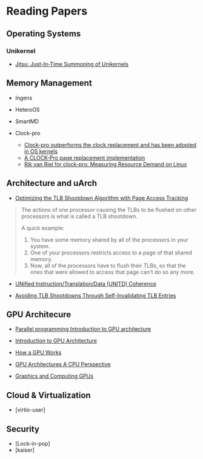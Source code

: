 # Reading Papers

## Operating Systems

### Unikernel

- [Jitsu: Just-In-Time Summoning of Unikernels](https://www.usenix.org/system/files/conference/nsdi15/nsdi15-paper-madhavapeddy.pdf)

## Memory Management

- Ingens
- HeteroOS
- SmartMD

- Clock-pro
	- [Clock-pro outperforms the clock replacement and has been adopted in OS kernels](http://web.cse.ohio-state.edu/~zhang.574/clockpro-usenix-05.html)
	- [A CLOCK-Pro page replacement implementation](https://lwn.net/Articles/147879/)
	- [Rik van Riel for clock-pro: Measuring Resource Demand on Linux](https://www.kernel.org/doc/ols/2006/ols2006v2-pages-295-302.pdf)

## Architecture and uArch

- [Optimizing the TLB Shootdown Algorithm with Page Access Tracking](https://www.usenix.org/system/files/conference/atc17/atc17-amit.pdf)

>The actions of one processor causing the TLBs to be flushed
>on other processors is what is called a TLB shootdown.
>
>A quick example:
>1. You have some memory shared by all of the processors in your system.
>2. One of your processors restricts access to a page of that shared memory.
>3. Now, all of the processors have to flush their TLBs, so that the ones that
>   were allowed to access that page can't do so any more.

- [UNified Instruction/Translation/Data (UNITD) Coherence](http://people.ee.duke.edu/~sorin/papers/hpca10_unitd.pdf)

- [Avoiding TLB Shootdowns Through Self-Invalidating TLB Entries](http://drona.csa.iisc.ac.in/~arkapravab/papers/pact2017_final_version.pdf)

## GPU Architecure

- [Parallel programming Introduction to GPU architecture](http://www.irisa.fr/alf/downloads/collange/cours/gpuprog_ufmg/gpuprog_1.pdf)

- [Introduction to GPU Architecture](http://haifux.org/lectures/267/Introduction-to-GPUs.pdf)

- [How a GPU Works](https://www.cs.cmu.edu/afs/cs/academic/class/15462-f11/www/lec_slides/lec19.pdf)

- [GPU Architectures A CPU Perspective](https://courses.cs.washington.edu/courses/cse471/13sp/lectures/GPUsStudents.pdf)

- [Graphics and Computing GPUs](https://pdfs.semanticscholar.org/386b/eedaffaeb23a5934f52b3821dd3b44183c77.pdf)

## Cloud & Virtualization

- [virtio-user]

## Security

- [Lock-in-pop]
- [kaiser]

